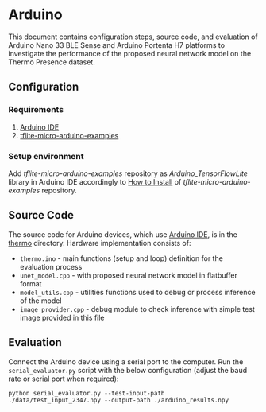 # Arduino

This document contains configuration steps, source code, and evaluation of Arduino Nano 33 BLE Sense and Arduino Portenta H7 platforms to investigate the performance of the proposed neural network model on the Thermo Presence dataset.

## Configuration

### Requirements

1. [Arduino IDE](https://www.arduino.cc/en/software)
2. [tflite-micro-arduino-examples](https://github.com/tensorflow/tflite-micro-arduino-examples)

### Setup environment

Add *tflite-micro-arduino-examples* repository as *Arduino_TensorFlowLite* library in Arduino IDE accordingly to [How to Install](https://github.com/tensorflow/tflite-micro-arduino-examples/blob/main/README.md#how-to-install) of *tflite-micro-arduino-examples* repository.

## Source Code

The source code for Arduino devices, which use [Arduino IDE](https://www.arduino.cc/en/software), is in the [thermo](./thermo) directory. Hardware implementation consists of:
- `thermo.ino` - main functions (setup and loop) definition for the evaluation process
- `unet_model.cpp` - with proposed neural network model in flatbuffer format
- `model_utils.cpp` - utilities functions used to debug or process inference of the model 
- `image_provider.cpp` - debug module to check inference with simple test image provided in this file

## Evaluation

Connect the Arduino device using a serial port to the computer. Run the `serial_evaluator.py` script with the below configuration (adjust the baud rate or serial port when required): 

```console
python serial_evaluator.py --test-input-path ./data/test_input_2347.npy --output-path ./arduino_results.npy 
```
